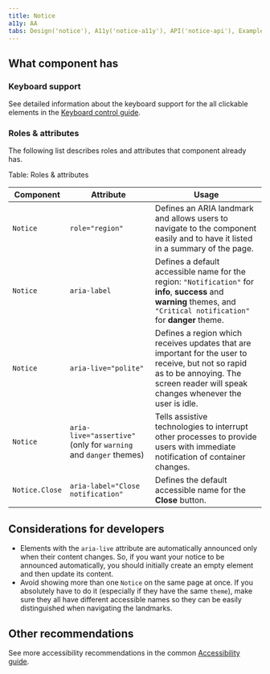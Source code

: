 ```yaml
---
title: Notice
a11y: AA
tabs: Design('notice'), A11y('notice-a11y'), API('notice-api'), Example('notice-code'), Changelog('notice-changelog')
---
```


## What component has

### Keyboard support

See detailed information about the keyboard support for the all clickable elements in the [Keyboard control guide](/core-principles/a11y/a11y-keyboard).

### Roles & attributes

The following list describes roles and attributes that component already has.

Table: Roles & attributes

| Component      | Attribute                          | Usage                                                                                                                                                                                                                               |
| -------------- | ---------------------------------- | ----------------------------------------------------------------------------------------------------------------------------------------------------------------------------------------------------------------------------------- |
| `Notice`       | `role="region"`                    | Defines an ARIA landmark and allows users to navigate to the component easily and to have it listed in a summary of the page. |
| `Notice`       | `aria-label`                       | Defines a default accessible name for the region: `"Notification"` for **info**, **success** and **warning** themes, and `"Critical notification"` for **danger** theme. |
| `Notice`       | `aria-live="polite"`               | Defines a region which receives updates that are important for the user to receive, but not so rapid as to be annoying. The screen reader will speak changes whenever the user is idle.                    |
| `Notice`       | `aria-live="assertive"` (only for `warning` and `danger` themes) | Tells assistive technologies to interrupt other processes to provide users with immediate notification of container changes. |
| `Notice.Close` | `aria-label="Close notification"`  | Defines the default accessible name for the **Close** button. |

## Considerations for developers

- Elements with the `aria-live` attribute are automatically announced only when their content changes. So, if you want your notice to be announced automatically, you should initially create an empty element and then update its content.
- Avoid showing more than one `Notice` on the same page at once. If you absolutely have to do it (especially if they have the same `theme`), make sure they all have different accessible names so they can be easily distinguished when navigating the landmarks.

## Other recommendations

See more accessibility recommendations in the common [Accessibility guide](/core-principles/a11y/a11y).
